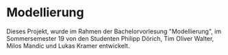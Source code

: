 # Modellierung
Dieses Projekt, wurde im Rahmen der Bachelorvorlesung "Modellierung", im Sommersemester 19 von den Studenten Philipp Dörich, Tim Oliver Walter, Milos Mandic und Lukas Kramer entwickelt.
